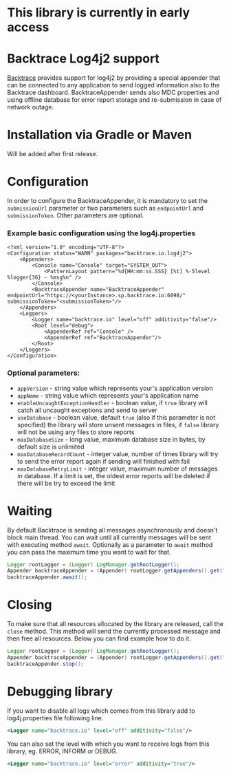 # This library is currently in early access

# Backtrace Log4j2 support
[Backtrace](http://backtrace.io/) provides support for log4j2 by providing a special appender that can be connected to any application to send logged information also to the Backtrace dashboard. BacktraceAppender sends also MDC properties and using offline database for error report storage and re-submission in case of network outage. 

# Installation via Gradle or Maven<a name="installation"></a>
Will be added after first release.

<!--
* Gradle
```
dependencies {
    implementation 'com.github.backtrace-labs.backtrace-log4j2:backtrace-log4j2:0.9.0'
}
```

* Maven
```
<dependency>
  <groupId>com.github.backtrace-labs.backtrace-log4j2</groupId>
  <artifactId>backtrace-log4j2</artifactId>
  <version>0.9.0</version>
</dependency>
```
-->

# Configuration

In order to configure the BacktraceAppender, it is mandatory to set the `submissionUrl` parameter or two parameters such as `endpointUrl` and `submissionToken`. Other parameters are optional.

### Example basic configuration using the log4j.properties
```
<?xml version="1.0" encoding="UTF-8"?>
<Configuration status="WARN" packages="backtrace.io.log4j2">
    <Appenders>
        <Console name="Console" target="SYSTEM_OUT">
            <PatternLayout pattern="%d{HH:mm:ss.SSS} [%t] %-5level %logger{36} - %msg%n" />
        </Console>
        <BacktraceAppender name="BacktraceAppender" endpointUrl="https://<yourInstance>.sp.backtrace.io:6098/" submissionToken="<submissionToken>"/>
    </Appenders>
    <Loggers>
        <Logger name="backtrace.io" level="off" additivity="false"/>
        <Root level="debug">
            <AppenderRef ref="Console" />
            <AppenderRef ref="BacktraceAppender"/>
        </Root>
    </Loggers>
</Configuration>
```

### Optional parameters:
- `appVersion` - string value which represents your's application version
- `appName` - string value which represents your's application name
- `enableUncaughtExceptionHandler` - boolean value, if `true` library will catch all uncaught exceptions and send to server
- `useDatabase` - boolean value, default `true` (also if this parameter is not specified) the library will store unsent messages in files, if `false` library will not be using any files to store reports 
- `maxDatabaseSize` - long value, maximum database size in bytes, by default size is unlimited
- `maxDatabaseRecordCount` - integer value, number of times library will try to send the error report again if sending will finished with fail
- `maxDatabaseRetryLimit` - integer value, maximum number of messages in database. If a limit is set, the oldest error reports will be deleted if there will be try to exceed the limit


# Waiting 
By default Backtrace is sending all messages asynchronously and doesn't block main thread. You can wait until all currently messages will be sent with executing method `await`. Optionally as a parameter to `await` method you can pass the maximum time you want to wait for that.

```java
Logger rootLogger = (Logger) LogManager.getRootLogger();
Appender backtraceAppender = (Appender) rootLogger.getAppenders().get("BacktraceAppender");
backtraceAppender.await();
```

# Closing 
To make sure that all resources allocated by the library are released, call the `close` method. This method will send the currently processed message and then free all resources. Below you can find example how to do it.

```java
Logger rootLogger = (Logger) LogManager.getRootLogger();
Appender backtraceAppender = (Appender) rootLogger.getAppenders().get("BacktraceAppender");
backtraceAppender.stop();
```

# Debugging library
If you want to disable all logs which comes from this library add to log4j.properties file following line.

```xml
<Logger name="backtrace.io" level="off" additivity="false"/>
```

You can also set the level with which you want to receive logs from this library, eg. ERROR, INFORM or DEBUG.
```xml
<Logger name="backtrace.io" level="error" additivity="true"/>
```